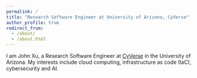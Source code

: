 ```yaml
---
permalink: /
title: "Research Software Engineer at University of Arizona, CyVerse"
author_profile: true
redirect_from: 
  - /about/
  - /about.html
---
```

I am John Xu, a Research Software Engineer at [CyVerse](https://cyverse.org/) in the University of Arizona. My interests include cloud computing, infrastructure as code (IaC), cybersecurity and AI.
